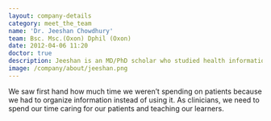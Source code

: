 ```yaml
---
layout: company-details
category: meet_the_team
name: 'Dr. Jeeshan Chowdhury'
team: Bsc. Msc.(Oxon) Dphil (Oxon)
date: 2012-04-06 11:20
doctor: true
description: Jeeshan is an MD/PhD scholar who studied health information systems at Oxford as a Rhodes Scholar. He has worked across the breadth of healthcare technology from designing novel hardware diagnostics at NASA to the implementation and evaluation of commercialized software platforms...
image: /company/about/jeeshan.png
---
```


We saw first hand how much time we weren’t spending on patients because we had to organize information instead of using it. As clinicians, we need to spend our time caring for our patients and teaching our learners.

